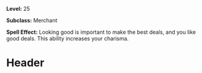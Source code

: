 <!-- TITLE: Skill: Dressed To Impress -->
<!-- SUBTITLE:  -->

**Level:** 25

**Subclass:** Merchant

**Spell Effect:** Looking good is important to make the best deals, and you like good deals.  This ability increases your charisma.

# Header
